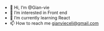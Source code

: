 - 👋 Hi, I’m @Gian-vie
- 👀 I’m interested in Front end
- 🌱 I’m currently learning React
- 📫 How to reach me gianvieceli@gmail.com

<!---
Gian-vie/Gian-vie is a ✨ special ✨ repository because its `README.md` (this file) appears on your GitHub profile.
You can click the Preview link to take a look at your changes.
--->
